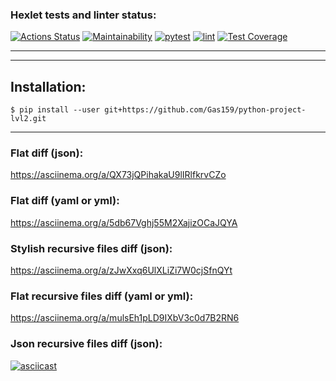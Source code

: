 ### Hexlet tests and linter status:
[![Actions Status](https://github.com/Gas159/python-project-lvl2/workflows/hexlet-check/badge.svg)](https://github.com/Gas159/python-project-lvl2/actions)
[![Maintainability](https://api.codeclimate.com/v1/badges/46234057334d78b3f3ee/maintainability)](https://codeclimate.com/github/Gas159/python-project-lvl2/maintainability)
[![pytest](https://github.com/Gas159/python-project-lvl2/actions/workflows/test1.yml/badge.svg?branch=main)](https://github.com/Gas159/python-project-lvl2/actions/workflows/test1.yml)
[![lint](https://github.com/Gas159/python-project-lvl2/actions/workflows/lint.yml/badge.svg)](https://github.com/Gas159/python-project-lvl2/actions/workflows/lint.yml)
[![Test Coverage](https://api.codeclimate.com/v1/badges/46234057334d78b3f3ee/test_coverage)](https://codeclimate.com/github/Gas159/python-project-lvl2/test_coverage)

<hr/><hr/>


## Installation:
```
$ pip install --user git+https://github.com/Gas159/python-project-lvl2.git
```
<hr/>


### Flat diff (json):


https://asciinema.org/a/QX73jQPihakaU9lIRlfkrvCZo


### Flat diff (yaml or yml):


https://asciinema.org/a/5db67Vghj55M2XajizOCaJQYA


### Stylish recursive files diff (json):


https://asciinema.org/a/zJwXxq6UlXLiZi7W0cjSfnQYt


### Flat recursive files diff (yaml or yml):


https://asciinema.org/a/mulsEh1pLD9IXbV3c0d7B2RN6

### Json recursive files diff (json):

[![asciicast](https://asciinema.org/a/yjGZ41oSU8Y8YJcjcWUOTUAiv.svg)](https://asciinema.org/a/yjGZ41oSU8Y8YJcjcWUOTUAiv)







